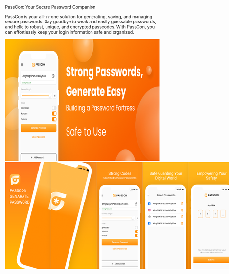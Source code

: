PassCon: Your Secure Password Companion

PassCon is your all-in-one solution for generating, saving, and managing secure passwords. Say goodbye to weak and easily guessable passwords, and hello to robust, unique, and encrypted passcodes. With PassCon, you can effortlessly keep your login information safe and organized.

<img src="https://raw.githubusercontent.com/NotEfraim/Repository_Images/main/passcon_banner.png" width="765" height="400">
<div style="display: flex; justify-content: space-between; align-items: center;">
  <img src="https://raw.githubusercontent.com/NotEfraim/Repository_Images/main/passcon_1.jpg" width="150" height="350">
  <img src="https://raw.githubusercontent.com/NotEfraim/Repository_Images/main/passcon_2.jpg" width="150" height="350">
  <img src="https://raw.githubusercontent.com/NotEfraim/Repository_Images/main/passcon_3.jpg" width="150" height="350">
  <img src="https://raw.githubusercontent.com/NotEfraim/Repository_Images/main/passcon_4.jpg" width="150" height="350">
  <img src="https://raw.githubusercontent.com/NotEfraim/Repository_Images/main/passcon_5.jpg" width="150" height="350">
</div>
